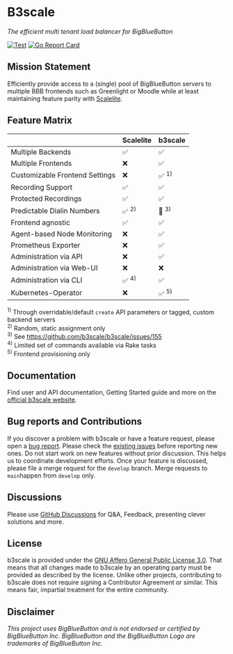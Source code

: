 # B3scale
*The efficient multi tenant load balancer for BigBlueButton*

[![Test](https://github.com/b3scale/b3scale/actions/workflows/main.yml/badge.svg)](https://github.com/b3scale/b3scale/actions/workflows/main.yml)
[![Go Report Card](https://goreportcard.com/badge/github.com/b3scale/b3scale)](https://goreportcard.com/report/github.com/b3scale/b3scale)

## Mission Statement

Efficiently provide access to a (single) pool of BigBlueButton servers to multiple BBB
frontends such as Greenlight or Moodle while at least maintaining feature parity with
[Scalelite](https://github.com/blindsidenetworks/scalelite).

## Feature Matrix

|                                | Scalelite | b3scale |
| ------------------------------ | --------- | ------- |
| Multiple Backends              |     ✅    |    ✅   |
| Multiple Frontends             |     ❌    |    ✅   |
| Customizable Frontend Settings |     ❌    |    ✅ <sup>1)</sup>   |
| Recording Support              |     ✅    |    ✅   |
| Protected Recordings           |     ✅    |    ✅   |
| Predictable Dialin Numbers     |     ✅ <sup>2)</sup> |    🚧 <sup>3)</sup> |
| Frontend agnostic              |     ✅    |    ✅   |
| Agent-based Node Monitoring    |     ❌    |    ✅   |
| Prometheus Exporter            |     ❌    |    ✅   |
| Administration via API         |     ❌    |    ✅   |
| Administration via Web-UI      |     ❌    |    ❌   |
| Administration via CLI         |     ✅ <sup>4)</sup>  |    ✅   |
| Kubernetes-Operator            |     ❌    |    ✅ <sup>5)</sup>   |

<sup>1)</sup> Through overridable/default `create` API parameters or tagged, custom backend servers<br>
<sup>2)</sup> Random, static assignment only<br>
<sup>3)</sup> See https://github.com/b3scale/b3scale/issues/155<br>
<sup>4)</sup> Limited set of commands available via Rake tasks<br>
<sup>5)</sup> Frontend provisioning only

## Documentation

Find user and API documentation, Getting Started guide and more
on the [official b3scale website](https://b3scale.io).

## Bug reports and Contributions

If you discover a problem with b3scale or have a feature request, please open a
[bug report](https://github.com/b3scale/b3scale/issues/new). Please
check the [existing
issues](https://github.com/b3scale/b3scale/issues) before reporting
new ones. Do not start work on new features without prior discussion. This
helps us to coordinate development efforts. Once your feature is discussed,
please file a merge request for the `develop` branch. Merge requests to
`main`happen from `develop` only.

## Discussions

Please use [GitHub Discussions](https://github.com/b3scale/b3scale/discussions)
for Q&A, Feedback, presenting clever solutions and more.

## License

b3scale is provided under the [GNU Affero General Public License 3.0](https://www.gnu.org/licenses/agpl-3.0.en.html).
That means that all changes made to b3scale by an operating party
must be provided as described by the license. Unlike other projects,
contributing to b3scale does not require signing a Contributor Agreement
or similar. This means fair, impartial treatment for the entire community.

## Disclaimer

*This project uses BigBlueButton and is not endorsed or certified by
BigBlueButton Inc. BigBlueButton and the BigBlueButton Logo are trademarks of
BigBlueButton Inc.*
